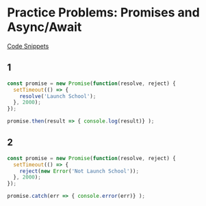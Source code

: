 # Practice Problems: Promises and Async/Await

[Code Snippets](https://launchschool.com/lessons/519eda67/assignments/61275ea0)

## 1

```javascript
const promise = new Promise(function(resolve, reject) {
  setTimeout(() => { 
    resolve('Launch School');
  }, 2000);
});

promise.then(result => { console.log(result)} );
```

## 2

```javascript
const promise = new Promise(function(resolve, reject) {
  setTimeout(() => { 
    reject(new Error('Not Launch School'));
  }, 2000);
});

promise.catch(err => { console.error(err)} );
```
